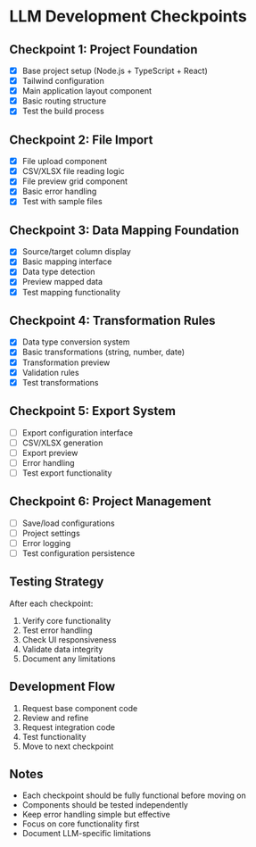 # LLM Development Checkpoints

## Checkpoint 1: Project Foundation
- [x] Base project setup (Node.js + TypeScript + React)
- [x] Tailwind configuration
- [x] Main application layout component
- [x] Basic routing structure
- [x] Test the build process

## Checkpoint 2: File Import
- [x] File upload component
- [x] CSV/XLSX file reading logic
- [x] File preview grid component
- [x] Basic error handling
- [x] Test with sample files

## Checkpoint 3: Data Mapping Foundation
- [x] Source/target column display
- [x] Basic mapping interface
- [x] Data type detection
- [x] Preview mapped data
- [x] Test mapping functionality

## Checkpoint 4: Transformation Rules
- [x] Data type conversion system
- [x] Basic transformations (string, number, date)
- [x] Transformation preview
- [x] Validation rules
- [x] Test transformations

## Checkpoint 5: Export System
- [ ] Export configuration interface
- [ ] CSV/XLSX generation
- [ ] Export preview
- [ ] Error handling
- [ ] Test export functionality

## Checkpoint 6: Project Management
- [ ] Save/load configurations
- [ ] Project settings
- [ ] Error logging
- [ ] Test configuration persistence

## Testing Strategy
After each checkpoint:
1. Verify core functionality
2. Test error handling
3. Check UI responsiveness
4. Validate data integrity
5. Document any limitations

## Development Flow
1. Request base component code
2. Review and refine
3. Request integration code
4. Test functionality
5. Move to next checkpoint

## Notes
- Each checkpoint should be fully functional before moving on
- Components should be tested independently
- Keep error handling simple but effective
- Focus on core functionality first
- Document LLM-specific limitations
